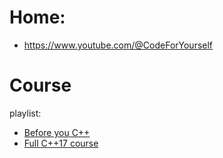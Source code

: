 # Home:
- https://www.youtube.com/@CodeForYourself

# Course
playlist:
- [Before you C++](https://www.youtube.com/playlist?list=PLwhKb0RIaIS2fjnHL1qkyGACJAYNZJtke)
- [Full C++17 course](https://www.youtube.com/playlist?list=PLwhKb0RIaIS1sJkejUmWj-0lk7v_xgCuT)
